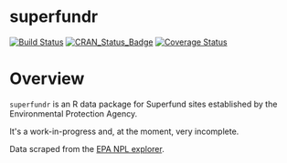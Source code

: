 
<!-- README.md is generated from README.Rmd. Please edit that file -->
superfundr
==========

[![Build Status](https://travis-ci.org/hepplerj/superfunds.svg?branch=master)](https://travis-ci.org/hepplerj/superfunds) [![CRAN\_Status\_Badge](http://www.r-pkg.org/badges/version/superfunds)](http://cran.r-project.org/package=superfunds) [![Coverage Status](https://img.shields.io/codecov/c/github/hepplerj/superfunds/master.svg)](https://codecov.io/github/hepplerj/superfunds?branch=master)

Overview
========

`superfundr` is an R data package for Superfund sites established by the Environmental Protection Agency.

It's a work-in-progress and, at the moment, very incomplete.

Data scraped from the [EPA NPL explorer](https://www.epa.gov/superfund/national-priorities-list-npl-sites-state).
